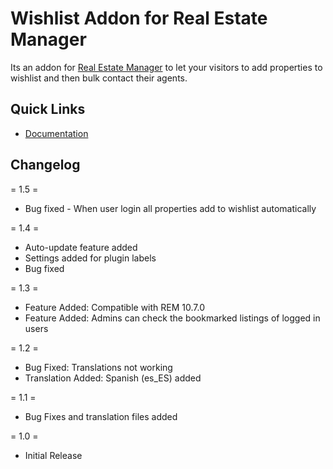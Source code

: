 # Wishlist Addon for Real Estate Manager
<p>Its an addon for <a href="https://webcodingplace.com/real-estate-manager-wordpress-plugin/">Real Estate Manager</a> to let your visitors to add properties to wishlist and then bulk contact their agents.</p>

<h2 id="item-description__quick-links">Quick Links</h2>
<ul>
	<li><a href="https://kb.webcodingplace.com/real-estate-manager/wish-list-addon/">Documentation</a></li>
</ul>
<h2 id="item-description__changelog">Changelog</h2>


= 1.5 =

* Bug fixed - When user login all properties add to wishlist automatically

= 1.4 =

* Auto-update feature added
* Settings added for plugin labels
* Bug fixed

= 1.3 =

* Feature Added: Compatible with REM 10.7.0
* Feature Added: Admins can check the bookmarked listings of logged in users

= 1.2 =

* Bug Fixed: Translations not working
* Translation Added: Spanish (es_ES) added

= 1.1 =

* Bug Fixes and translation files added

= 1.0 =

* Initial Release